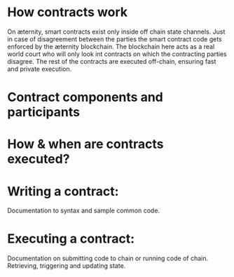# How contracts work

On æternity, smart contracts exist only inside off chain state channels. Just in case of disagreement between the parties the smart contract code gets enforced by the æternity blockchain. The blockchain here acts as a real world court who will only look int contracts on which the contracting parties disagree. The rest of the contracts are executed off-chain, ensuring fast and private execution.

# Contract components and participants


# How & when are contracts executed?
# Writing a contract:
Documentation to syntax and sample common code.
# Executing a contract: 
Documentation on submitting code to chain or running code of chain. Retrieving, triggering and updating state.